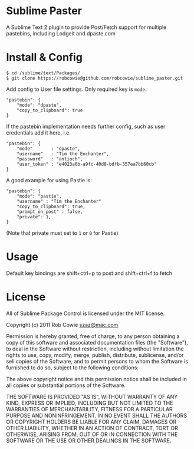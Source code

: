 # Sublime Paster

A Sublime Text 2 plugin to provide Post/Fetch support for multiple pastebins, including Lodgeit and dpaste.com


# Install & Config

    $ cd /sublime/text/Packages/
    $ git clone https://robcowie@github.com/robcowie/sublime_paster.git

Add config to User file settings. Only required key is `mode`.

    "pastebin": {
        "mode": "dpaste",
        "copy_to_clipboard": true
    }

If the pastebin implementation needs further config, such as user credentials add it here, i.e.

    "pastebin": {
        "mode"       : "dpaste",
        "username"   : "Tim the Enchanter", 
        "password"   : "antioch", 
        "user_token" : "e4023a6b-a9fc-40d8-bdfb-357ea7bb60cb"
    }

A good example for using Pastie is:

    "pastebin": {
        "mode": "pastie",
        "username" : "Tim the Enchanter"
        "copy_to_clipboard": true,
        "prompt_on_post" : false,
        "private": 1,
    }

(Note that private must set to `1` or `0` for Pastie)

# Usage

Default key bindings are shift+ctrl+p to post and shift+ctrl+f to fetch


# License

All of Sublime Package Control is licensed under the MIT license.

Copyright (c) 2011 Rob Cowie <szaz@mac.com>

Permission is hereby granted, free of charge, to any person obtaining a copy of this software and associated documentation files (the "Software"), to deal in the Software without restriction, including without limitation the rights to use, copy, modify, merge, publish, distribute, sublicense, and/or sell copies of the Software, and to permit persons to whom the Software is furnished to do so, subject to the following conditions:

The above copyright notice and this permission notice shall be included in all copies or substantial portions of the Software.

THE SOFTWARE IS PROVIDED "AS IS", WITHOUT WARRANTY OF ANY KIND, EXPRESS OR IMPLIED, INCLUDING BUT NOT LIMITED TO THE WARRANTIES OF MERCHANTABILITY, FITNESS FOR A PARTICULAR PURPOSE AND NONINFRINGEMENT. IN NO EVENT SHALL THE AUTHORS OR COPYRIGHT HOLDERS BE LIABLE FOR ANY CLAIM, DAMAGES OR OTHER LIABILITY, WHETHER IN AN ACTION OF CONTRACT, TORT OR OTHERWISE, ARISING FROM, OUT OF OR IN CONNECTION WITH THE SOFTWARE OR THE USE OR OTHER DEALINGS IN THE SOFTWARE.